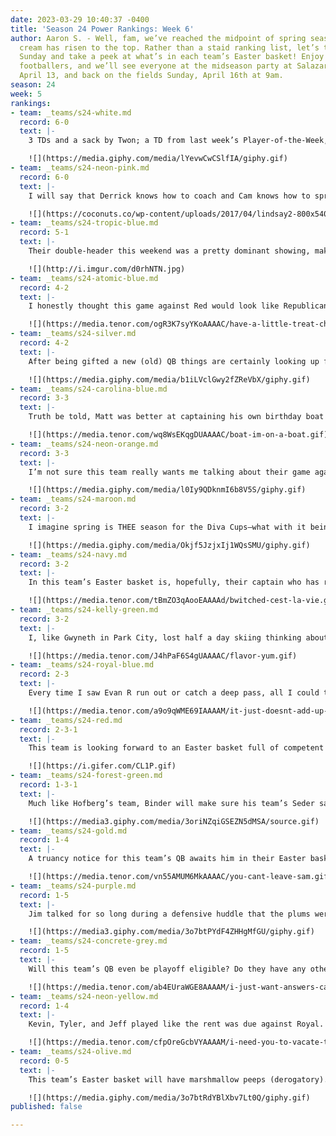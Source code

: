 ```yaml
---
date: 2023-03-29 10:40:37 -0400
title: 'Season 24 Power Rankings: Week 6'
author: Aaron S. - Well, fam, we’ve reached the midpoint of spring season, and the
  cream has risen to the top. Rather than a staid ranking list, let’s turn toward
  Sunday and take a peek at what’s in each team’s Easter basket! Enjoy your bye weekend,
  footballers, and we’ll see everyone at the midseason party at Salazar on Thursday,
  April 13, and back on the fields Sunday, April 16th at 9am.
season: 24
week: 5
rankings:
- team: _teams/s24-white.md
  record: 6-0
  text: |-
    3 TDs and a sack by Twon; a TD from last week’s Player-of-the-Week, Munroe; an extra point and a sack by Noah; 2 INTs and an extra point from shirt-always-in-tatters Kirk. This undefeated team is clearly more than its QB and his jawline. I suspect the Easter bunny will be particularly kind to them this weekend bringing sunshine, a short Sunday service, and a very lit and celebratory Easter brunch

    ![](https://media.giphy.com/media/lYevwCwCSlfIA/giphy.gif)
- team: _teams/s24-neon-pink.md
  record: 6-0
  text: |-
    I will say that Derrick knows how to coach and Cam knows how to spread the ball around. Making sure all of your players get on the stat sheet is a goal other teams should consider adopting. (Keep scrolling for further info.) But, I can’t let it go unsaid that “strength of schedule” is an important point to keep in mind, as this team hasn’t faced an opponent that was firing on all cylinders. As for their Easter basket, well, with custom t-shirts featuring PrEPpa Pig, membership cards with the schedule listed on it, and a revolving door of hype supporters, I’m not sure what more they could possibly want. TSwift Eras tickets? Renaissance tickets? An upcoming stay at the White Lotus in Thailand where they have to reconcile their privilege while ensconced in a five star resort and embroiled in psychosexual drama with the other guests, perhaps? Let’s manifest that for our 2nd undefeated team this season.

    ![](https://coconuts.co/wp-content/uploads/2017/04/lindsay2-800x540.jpg)
- team: _teams/s24-tropic-blue.md
  record: 5-1
  text: |-
    Their double-header this weekend was a pretty dominant showing, making it look easy against Orange and Silver. If they continue on this streak, we’re definitely looking at another Final Four appearance for Mark and Ben. With Hofberg as the captain, this team probably doesn’t get an “Easter Basket” this weekend; it’s more along the lines of a “Seder Sack.” And I’d wager they’re getting some excellent matzo ball soup, kugel, and brisket, and, if they eke out a championship, Steslicki will host a seder in his new house (read: condo) in PTown. Live look at the team arriving:

    ![](http://i.imgur.com/d0rhNTN.jpg)
- team: _teams/s24-atomic-blue.md
  record: 4-2
  text: |-
    I honestly thought this game against Red would look like Republicans melting down at the mere mention of a social welfare program at the State of the Union, but it was surprisingly calm and cool headed. I hope their Easter basket is full of fun little treats. They earned it!

    ![](https://media.tenor.com/ogR3K7syYKoAAAAC/have-a-little-treat-choyce-brown.gif)
- team: _teams/s24-silver.md
  record: 4-2
  text: |-
    After being gifted a new (old) QB things are certainly looking up for this team. Though, I’m not sure he’s the one who has made all the difference as Everett and Cammas seem to be the ones all over the stat sheet. Maybe in this team’s Easter basket will be some wristbands with plays for their receiving corps so they’re not all scattering like dogs at the dog park at 5pm when the ball is in the air. And maybe something else besides a hazy IPA in the team cooler.

    ![](https://media.giphy.com/media/b1iLVclGwy2fZReVbX/giphy.gif)
- team: _teams/s24-carolina-blue.md
  record: 3-3
  text: |-
    Truth be told, Matt was better at captaining his own birthday boat cruise this weekend than his team’s double-header on Sunday. 0-2 is tough, but they kept White on the ropes until the end. This team is coming to the back-half of the season battle-tested and ready. Their Easter basket will be full of determination, Shaq’s screams, and shots of Deep Eddy’s Grapefruit vodka.

    ![](https://media.tenor.com/wq8WsEKqgDUAAAAC/boat-im-on-a-boat.gif)
- team: _teams/s24-neon-orange.md
  record: 3-3
  text: |-
    I’m not sure this team really wants me talking about their game against Tropic, so I won’t. I will, however, discuss Chris’ tear-away moment on the field, and Lamar’s glower from the sidelines, signaling that he should put some clothes on. This team has certainly exceeded expectations, but you wouldn’t know that if you talked to many of its members–such a chip on their shoulders! Hopefully, their Easter basket is full of chill, but it will likely just be full of McEvoy’s passive aggressive IG comments on DCGFFL posts.

    ![](https://media.giphy.com/media/l0Iy9QDknmI6b8V5S/giphy.gif)
- team: _teams/s24-maroon.md
  record: 3-2
  text: |-
    I imagine spring is THEE season for the Diva Cups–what with it being a time for renewal, growth, vitality, and fertility. Their Easter basket will be full of more eco-friendly sanitary products and a copy of the Elements of Style by Strunk and White for Fernando and Derrick.

    ![](https://media.giphy.com/media/Okjf5JzjxIj1WQsSMU/giphy.gif)
- team: _teams/s24-navy.md
  record: 3-2
  text: |-
    In this team’s Easter basket is, hopefully, their captain who has returned from his luxurious vacation home in Nantucket and some better sideline music than TikTok sea shanties and Flogging Molly cover songs. Besides, if it’s going to be any Irish bop, it should be B*Witched’s C’est la Vie.

    ![](https://media.tenor.com/tBmZO3qAooEAAAAd/bwitched-cest-la-vie.gif)
- team: _teams/s24-kelly-green.md
  record: 3-2
  text: |-
    I, like Gwyneth in Park City, lost half a day skiing thinking about this team. I really want there to be something of flavor in their Easter basket.

    ![](https://media.tenor.com/J4hPaF6S4gUAAAAC/flavor-yum.gif)
- team: _teams/s24-royal-blue.md
  record: 2-3
  text: |-
    Every time I saw Evan R run out or catch a deep pass, all I could think about is how that’s one of the best slow moving, injured cones and linebackers I think I’ve seen in this League. I bet there’s going to be a calculator in their Easter basket.

    ![](https://media.tenor.com/a9o9qWME69IAAAAM/it-just-doesnt-add-up-mon%C3%A9t-x-change.gif)
- team: _teams/s24-red.md
  record: 2-3-1
  text: |-
    This team is looking forward to an Easter basket full of competent in-the-pocket decision making by Aldrian, fun defensive plays like rushing 7, and bouquets of apology flowers for the wives of this team of straight dads because otherwise there’s no way they’re playing on Mother’s Day.

    ![](https://i.gifer.com/CL1P.gif)
- team: _teams/s24-forest-green.md
  record: 1-3-1
  text: |-
    Much like Hofberg’s team, Binder will make sure his team’s Seder sack is full of vitamins, Austin’s positivity, and a Michelle Obama motivational speech because we are in desperate need of some inspiration.

    ![](https://media3.giphy.com/media/3oriNZqiGSEZN5dMSA/source.gif)
- team: _teams/s24-gold.md
  record: 1-4
  text: |-
    A truancy notice for this team’s QB awaits him in their Easter basket along with a subscription to _Defector_ and a copy of Feldman’s _The Making of Modern Quarterbacks_ for Chico. Paul W also deserves something nice from the Easter bunny as this is 2 seasons in a row he’s had a QB abandon him. It’s not you, Paul; it’s them!

    ![](https://media.tenor.com/vn55AMUM6MkAAAAC/you-cant-leave-sam.gif)
- team: _teams/s24-purple.md
  record: 1-5
  text: |-
    Jim talked for so long during a defensive huddle that the plums were not set when Silver snapped the ball, and Marvin was already sprinting for the endzone. This team’s Easter basket should be filled with active listening skills and a pithier defensive lead.

    ![](https://media3.giphy.com/media/3o7btPYdF4ZHHgMfGU/giphy.gif)
- team: _teams/s24-concrete-grey.md
  record: 1-5
  text: |-
    Will this team’s QB even be playoff eligible? Do they have any other receivers besides Alex P? Will Miss Jazzmin St. James ever make it to the game on time? This team’s Easter basket should be filled with answers and some introspection.

    ![](https://media.tenor.com/ab4EUraWGE8AAAAM/i-just-want-answers-cardi-b.gif)
- team: _teams/s24-neon-yellow.md
  record: 1-4
  text: |-
    Kevin, Tyler, and Jeff played like the rent was due against Royal. Their Easter basket will be filled with eviction notices for the rest of the team.

    ![](https://media.tenor.com/cfpOreGcbVYAAAAM/i-need-you-to-vacate-the-premises-maurice.gif)
- team: _teams/s24-olive.md
  record: 0-5
  text: |-
    This team’s Easter basket will have marshmallow peeps (derogatory).

    ![](https://media.giphy.com/media/3o7btRdYBlXbv7Lt0Q/giphy.gif)
published: false

---
```

